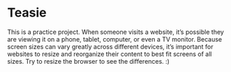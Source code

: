 # Teasie
This is a practice project. When someone visits a website, it’s possible they are viewing it on a phone, tablet, computer, or even a TV monitor. Because screen sizes can vary greatly across different devices, it’s important for websites to resize and reorganize their content to best fit screens of all sizes. Try to resize the browser to see the differences. :)
